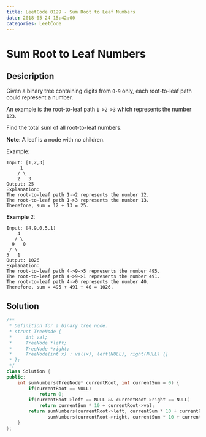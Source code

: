 ```yaml
---
title: LeetCode 0129 - Sum Root to Leaf Numbers
date: 2018-05-24 15:42:00
categories: LeetCode
---
```

# Sum Root to Leaf Numbers

<!--more-->

## Desicription

Given a binary tree containing digits from `0-9` only, each root-to-leaf path could represent a number.

An example is the root-to-leaf path `1->2->3` which represents the number `123`.

Find the total sum of all root-to-leaf numbers.

**Note**: A leaf is a node with no children.

Example:

```
Input: [1,2,3]
     1
    / \
    2   3
Output: 25
Explanation:
The root-to-leaf path 1->2 represents the number 12.
The root-to-leaf path 1->3 represents the number 13.
Therefore, sum = 12 + 13 = 25.
```

**Example** 2:

```
Input: [4,9,0,5,1]
    4
   / \
  9   0
 / \
5   1
Output: 1026
Explanation:
The root-to-leaf path 4->9->5 represents the number 495.
The root-to-leaf path 4->9->1 represents the number 491.
The root-to-leaf path 4->0 represents the number 40.
Therefore, sum = 495 + 491 + 40 = 1026.
```

## Solution

```cpp
/**
 * Definition for a binary tree node.
 * struct TreeNode {
 *     int val;
 *     TreeNode *left;
 *     TreeNode *right;
 *     TreeNode(int x) : val(x), left(NULL), right(NULL) {}
 * };
 */
class Solution {
public:
    int sumNumbers(TreeNode* currentRoot, int currentSum = 0) {
        if(currentRoot == NULL)
            return 0;
        if(currentRoot->left == NULL && currentRoot->right == NULL)
            return currentSum * 10 + currentRoot->val;
        return sumNumbers(currentRoot->left, currentSum * 10 + currentRoot->val) + 
               sumNumbers(currentRoot->right, currentSum * 10 + currentRoot->val);
    }
};
```